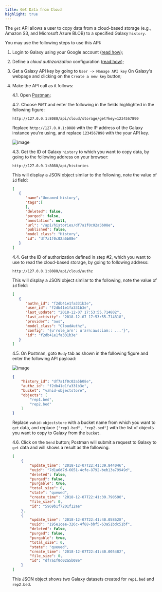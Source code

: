 ```yaml
---
title: Get Data from Cloud
highlight: true
---
```


The `get` API allows a user to copy data from a cloud-based storage (e.g., Amazon S3, and Microsoft Azure BLOB)
to a specified Galaxy `history`. 

You may use the following steps to use this API:

1. Login to Galaxy using your Google account ([read how](/src/authnz/config/oidc/index.md));
2. Define a _cloud authzorization_ configuration ([read how](/src/authnz/cloud/index.md));
3. Get a Galaxy API key by going to `User -> Manage API key` On Galaxy's webpage and clicking on the 
`Create a new key` button;
4. Make the API call as it follows:

    4.1. Open [Postman](https://www.getpostman.com);
    
    4.2. Choose `POST` and enter the following in the fields highlighted in the following figure:
    
    ```
    http://127.0.0.1:8080/api/cloud/storage/get?key=1234567890
    ```
        
    Replace `http://127.0.0.1:8080` with the IP address of the Galaxy instance you're using, and
    replace `1234567890` with the your API key.
        
    ![image](/src/cloud/storage/get_01.png)
    
    4.3. Get the ID of Galaxy `history` to which you want to copy data, by going to the following
    address on your browser:
    
    ```
    http://127.0.0.1:8080/api/histories
    ```
        
    This will display a JSON object similar to the following, note the value of `id` field:
    
    ```json
    [
       {
          "name":"Unnamed history",
          "tags":[
          ],
          "deleted": false,
          "purged": false,
          "annotation": null,
          "url": "/api/histories/df7a1f0c02a5b08e",
          "published": false,
          "model_class": "History",
          "id": "df7a1f0c02a5b08e"
       }
    ]
    ```
        
    4.4. Get the ID of authorization defined in step #2, which you want to use to read the 
    cloud-based storage, by going to following address: 
    
    ```
    http://127.0.0.1:8080/api/cloud/authz
    ```
        
    This will display a JSON object similar to the following, note the value of `id` field:
    
    ```json
    [
       {
          "authn_id": "f2db41e1fa331b3e",
          "user_id": "f2db41e1fa331b3e",
          "last_update": "2018-12-07 17:53:55.714802",
          "last_activity": "2018-12-07 17:53:55.714818",
          "provider": "aws",
          "model_class": "CloudAuthz",
          "config": "{u'role_arn': u'arn:aws:iam:: ...'}",
          "id": "f2db41e1fa331b3e"
       }
    ]
    ```
        
    4.5. On Postman, goto `Body` tab as shown in the following figure and enter the 
    following API payload:
    
    ![image](/src/cloud/storage/get_02.png)

    ```json
    {
        "history_id": "df7a1f0c02a5b08e",
        "authz_id": "f2db41e1fa331b3e",
        "bucket": "vahid-objectstore",
        "objects": [
            "rep1.bed",
            "rep2.bed"
        ]
    }
    ```
    
    Replace `vahid-objectstore` with a bucket name from which you want to `get` data,
    and replace `["rep1.bed", "rep2.bed"]` with the list of objects you want to
    copy to Galaxy from the `bucket`.
    
    4.6. Click on the `Send` button; Postman will submit a request to Galaxy to `get` data
    and will shows a result as the following. 
    
    ```json
    [
        {
            "update_time": "2018-12-07T22:41:39.844046",
            "uuid": "7d1a6d7d-6651-4cfe-8792-beb13a79949d",
            "deleted": false,
            "purged": false,
            "purgable": true,
            "total_size": 0,
            "state": "queued",
            "create_time": "2018-12-07T22:41:39.790590",
            "file_size": 0,
            "id": "5969b1f7201f12ae"
        },
        {
            "update_time": "2018-12-07T22:41:40.058628",
            "uuid": "195e1cee-326c-4f88-bbf5-63a51bdc51bf",
            "deleted": false,
            "purged": false,
            "purgable": true,
            "total_size": 0,
            "state": "queued",
            "create_time": "2018-12-07T22:41:40.005482",
            "file_size": 0,
            "id": "df7a1f0c02a5b08e"
        }
    ]
    ```
    
    This JSON object shows two Galaxy datasets created for `rep1.bed` and `rep2.bed`. 
